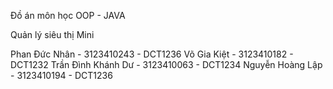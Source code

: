 Đồ án môn học OOP - JAVA

Quản lý siêu thị Mini 


Phan Đức Nhân - 3123410243 - DCT1236
Võ Gia Kiệt - 3123410182 - DCT1232
Trần Đình Khánh Dư - 3123410063 - DCT1234
Nguyễn Hoàng Lập - 3123410194 - DCT1236
